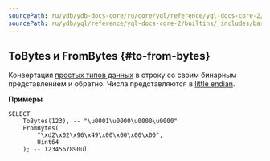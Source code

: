 ```yaml
---
sourcePath: ru/ydb/ydb-docs-core/ru/core/yql/reference/yql-docs-core-2/builtins/_includes/basic/to_from_bytes.md
sourcePath: ru/ydb/yql/reference/yql-docs-core-2/builtins/_includes/basic/to_from_bytes.md
---
```

## ToBytes и FromBytes {#to-from-bytes}

Конвертация [простых типов данных](../../../types/primitive.md) в строку со своим бинарным представлением и обратно. Числа представляются в [little endian](https://en.wikipedia.org/wiki/Endianness#Little-endian).

**Примеры**
``` yql
SELECT
    ToBytes(123), -- "\u0001\u0000\u0000\u0000"
    FromBytes(
        "\xd2\x02\x96\x49\x00\x00\x00\x00",
        Uint64
    ); -- 1234567890ul
```
